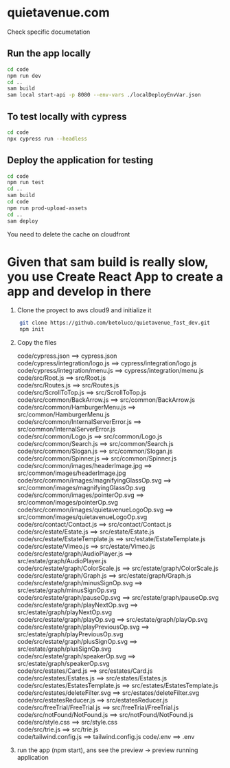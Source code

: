 # quietavenue.com
Check specific documetation

## Run the app locally
```bash
cd code
npm run dev
cd ..
sam build
sam local start-api -p 8080 --env-vars ./localDeployEnvVar.json
```

## To test locally with cypress
```bash
cd code
npx cypress run --headless
```

## Deploy the application for testing
```bash
cd code
npm run test
cd ..
sam build
cd code
npm run prod-upload-assets
cd ..
sam deploy
```

You need to delete the cache on cloudfront



# Given that sam build is really slow, you use Create React App to create a app and develop in there

1. Clone the proyect to aws cloud9 and initialize it 
```bash
    git clone https://github.com/betoluco/quietavenue_fast_dev.git
    npm init
```
2. Copy the files

    code/cypress.json                                    ==> cypress.json                               
    code/cypress/integration/logo.js                     ==> cypress/integration/logo.js                                    
    code/cypress/integration/menu.js                     ==> cypress/integration/menu.js                   
    code/src/Root.js                                     ==> src/Root.js   
    code/src/Routes.js                                   ==> src/Routes.js    
    code/src/ScrollToTop.js                              ==> src/ScrollToTop.js         
    code/src/common/BackArrow.js                         ==> src/common/BackArrow.js               
    code/src/common/HamburgerMenu.js                     ==> src/common/HamburgerMenu.js                    
    code/src/common/InternalServerError.js               ==> src/common/InternalServerError.js                       
    code/src/common/Logo.js                              ==> src/common/Logo.js       
    code/src/common/Search.js                            ==> src/common/Search.js            
    code/src/common/Slogan.js                            ==> src/common/Slogan.js           
    code/src/common/Spinner.js                           ==> src/common/Spinner.js           
    code/src/common/images/headerImage.jpg               ==> src/common/images/headerImage.jpg                        
    code/src/common/images/magnifyingGlassOp.svg         ==> src/common/images/magnifyingGlassOp.svg                               
    code/src/common/images/pointerOp.svg                 ==> src/common/images/pointerOp.svg                       
    code/src/common/images/quietavenueLogoOp.svg         ==> src/common/images/quietavenueLogoOp.svg                               
    code/src/contact/Contact.js                          ==> src/contact/Contact.js           
    code/src/estate/Estate.js                            ==> src/estate/Estate.js             
    code/src/estate/EstateTemplate.js                    ==> src/estate/EstateTemplate.js                   
    code/src/estate/Vimeo.js                             ==> src/estate/Vimeo.js           
    code/src/estate/graph/AudioPlayer.js                 ==> src/estate/graph/AudioPlayer.js                       
    code/src/estate/graph/ColorScale.js                  ==> src/estate/graph/ColorScale.js                   
    code/src/estate/graph/Graph.js                       ==> src/estate/graph/Graph.js               
    code/src/estate/graph/minusSignOp.svg                ==> src/estate/graph/minusSignOp.svg                        
    code/src/estate/graph/pauseOp.svg                    ==> src/estate/graph/pauseOp.svg                   
    code/src/estate/graph/playNextOp.svg                 ==> src/estate/graph/playNextOp.svg                       
    code/src/estate/graph/playOp.svg                     ==> src/estate/graph/playOp.svg                    
    code/src/estate/graph/playPreviousOp.svg             ==> src/estate/graph/playPreviousOp.svg                            
    code/src/estate/graph/plusSignOp.svg                 ==> src/estate/graph/plusSignOp.svg                        
    code/src/estate/graph/speakerOp.svg                  ==> src/estate/graph/speakerOp.svg                   
    code/src/estates/Card.js                             ==> src/estates/Card.js           
    code/src/estates/Estates.js                          ==> src/estates/Estates.js           
    code/src/estates/EstatesTemplate.js                  ==> src/estates/EstatesTemplate.js                   
    code/src/estates/deleteFilter.svg                    ==> src/estates/deleteFilter.svg                   
    code/src/estatesReducer.js                           ==> src/estatesReducer.js          
    code/src/freeTrial/FreeTrial.js                      ==> src/freeTrial/FreeTrial.js               
    code/src/notFound/NotFound.js                        ==> src/notFound/NotFound.js               
    code/src/style.css                                   ==> src/style.css   
    code/src/trie.js                                     ==> src/trie.js   
    code/tailwind.config.js                              ==> tailwind.config.js
    code/.env                                            ==> .env

3. run the app (npm start), ans see the preview -> preview running application